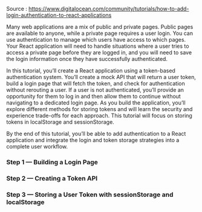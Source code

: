 Source : https://www.digitalocean.com/community/tutorials/how-to-add-login-authentication-to-react-applications

Many web applications are a mix of public and private pages. Public pages are available to anyone, while a private page requires a user login. You can use authentication to manage which users have access to which pages. Your React application will need to handle situations where a user tries to access a private page before they are logged in, and you will need to save the login information once they have successfully authenticated.

In this tutorial, you’ll create a React application using a token-based authentication system. You’ll create a mock API that will return a user token, build a login page that will fetch the token, and check for authentication without rerouting a user. If a user is not authenticated, you’ll provide an opportunity for them to log in and then allow them to continue without navigating to a dedicated login page. As you build the application, you’ll explore different methods for storing tokens and will learn the security and experience trade-offs for each approach. This tutorial will focus on storing tokens in localStorage and sessionStorage.

By the end of this tutorial, you’ll be able to add authentication to a React application and integrate the login and token storage strategies into a complete user workflow.

### Step 1 — Building a Login Page
### Step 2 — Creating a Token API
### Step 3 — Storing a User Token with sessionStorage and localStorage